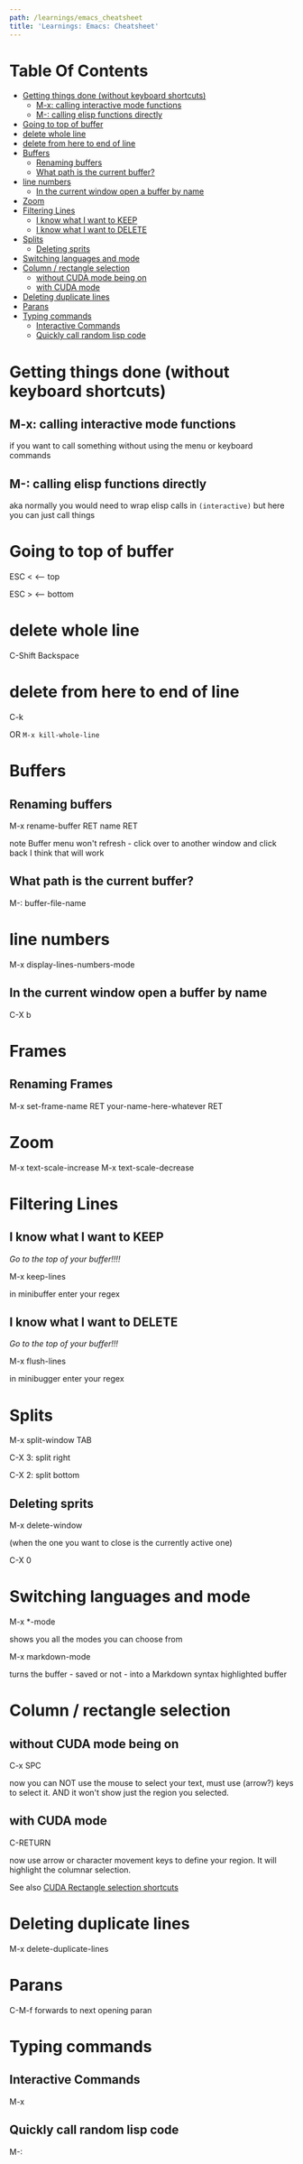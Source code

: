 ```yaml
---
path: /learnings/emacs_cheatsheet
title: 'Learnings: Emacs: Cheatsheet'
---
```

# Table Of Contents

<!-- toc -->

- [Getting things done (without keyboard shortcuts)](#getting-things-done-without-keyboard-shortcuts)
  * [M-x: calling interactive mode functions](#m-x-calling-interactive-mode-functions)
  * [M-: calling elisp functions directly](#m--calling-elisp-functions-directly)
- [Going to top of buffer](#going-to-top-of-buffer)
- [delete whole line](#delete-whole-line)
- [delete from here to end of line](#delete-from-here-to-end-of-line)
- [Buffers](#buffers)
  * [Renaming buffers](#renaming-buffers)
  * [What path is the current buffer?](#what-path-is-the-current-buffer)
- [line numbers](#line-numbers)
  * [In the current window open a buffer by name](#in-the-current-window-open-a-buffer-by-name)
- [Zoom](#zoom)
- [Filtering Lines](#filtering-lines)
  * [I know what I want to KEEP](#i-know-what-i-want-to-keep)
  * [I know what I want to DELETE](#i-know-what-i-want-to-delete)
- [Splits](#splits)
  * [Deleting sprits](#deleting-sprits)
- [Switching languages and mode](#switching-languages-and-mode)
- [Column / rectangle selection](#column--rectangle-selection)
  * [without CUDA mode being on](#without-cuda-mode-being-on)
  * [with CUDA mode](#with-cuda-mode)
- [Deleting duplicate lines](#deleting-duplicate-lines)
- [Parans](#parans)
- [Typing commands](#typing-commands)
  * [Interactive Commands](#interactive-commands)
  * [Quickly call random lisp code](#quickly-call-random-lisp-code)

<!-- tocstop -->

# Getting things done (without keyboard shortcuts)

## M-x: calling interactive mode functions

if you want to call something without using the menu or keyboard commands

## M-: calling elisp functions directly

aka normally you would need to wrap elisp calls in `(interactive)` but here you can just call things


# Going to top of buffer

ESC <   <-- top

ESC >   <-- bottom

# delete whole line

C-Shift Backspace

# delete from here to end of line

C-k

OR `M-x kill-whole-line`

# Buffers
## Renaming buffers

M-x rename-buffer RET name RET

note Buffer menu won't refresh - click over to another window and click back I think that will work

## What path is the current buffer?

M-: buffer-file-name

# line numbers

M-x display-lines-numbers-mode

## In the current window open a buffer by name

C-X b

# Frames

## Renaming Frames

M-x set-frame-name RET your-name-here-whatever RET

# Zoom

M-x text-scale-increase
M-x text-scale-decrease

# Filtering Lines

## I know what I want to KEEP

*Go to the top of your buffer!!!!*

M-x keep-lines

in minibuffer enter your regex

## I know what I want to DELETE

*Go to the top of your buffer!!!*

M-x flush-lines

in minibugger enter your regex

# Splits

M-x split-window TAB

C-X 3: split right

C-X 2: split bottom

## Deleting sprits

M-x delete-window

(when the one you want to close is the currently active one)

C-X 0


# Switching languages and mode

M-x *-mode

shows you all the modes you can choose from

M-x markdown-mode

turns the buffer - saved or not - into a Markdown syntax highlighted buffer

# Column / rectangle selection

## without CUDA mode being on

C-x SPC

now you can NOT use the mouse to select your text, must use (arrow?) keys to select it. AND it won't show just the region you selected.

## with CUDA mode

C-RETURN

now use arrow or character movement keys to define your region. It will highlight the columnar selection.

See also [CUDA Rectangle selection shortcuts](http://trey-jackson.blogspot.com/2008/10/emacs-tip-26-cua-mode-specifically.html)


# Deleting duplicate lines

M-x delete-duplicate-lines

# Parans

C-M-f forwards to next opening paran

# Typing commands

## Interactive Commands

M-x

## Quickly call random lisp code

M-:
